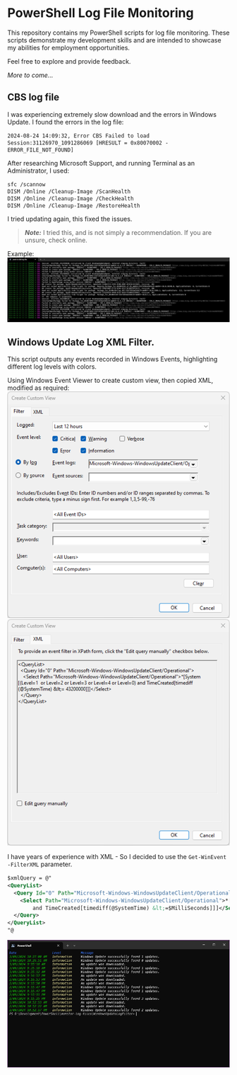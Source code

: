 # PowerShell Log File Monitoring

This repository contains my PowerShell scripts for log file monitoring. These scripts demonstrate my development skills and are intended to showcase my abilities for employment opportunities.

Feel free to explore and provide feedback.

*More to come...*

## CBS log file
I was experiencing extremely slow download and the errors in Windows Update. I found the errors in the log file:

```
2024-08-24 14:09:32, Error CBS Failed to load Session:31126970_1091286069 [HRESULT = 0x80070002 - ERROR_FILE_NOT_FOUND]
```

After researching Microsoft Support, and running Terminal as an Administrator, I used:

```
sfc /scannow
DISM /Online /Cleanup-Image /ScanHealth
DISM /Online /Cleanup-Image /CheckHealth
DISM /Online /Cleanup-Image /RestoreHealth
```

I tried updating again, this fixed the issues.

> ***Note:*** I tried this, and is not simply a recommendation. If you are unsure, check online.

Example:
![Example](./CBS%20log%20file/CBSLogMonitoring.png)

## Windows Update Log XML Filter.

This script outputs any events recorded in Windows Events, highlighting different log levels with colors.

Using Windows Event Viewer to create custom view, then copied XML, modified as required:
![Custom View](./WindowsUpdateLogFilter/CreateCustomView.png)
![XML](./WindowsUpdateLogFilter/XML.png)

I have years of experience with XML - So I decided to use the `Get-WinEvent -FilterXML` parameter.
```XML
$xmlQuery = @"
<QueryList>
  <Query Id="0" Path="Microsoft-Windows-WindowsUpdateClient/Operational">
    <Select Path="Microsoft-Windows-WindowsUpdateClient/Operational">*[System[($LevelsQuery) 
        and TimeCreated[timediff(@SystemTime) &lt;=$MilliSeconds]]]</Select>
  </Query>
</QueryList>
"@
```

![Result](./WindowsUpdateLogFilter/result.png)